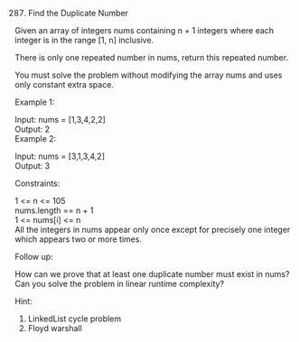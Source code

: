 287. Find the Duplicate Number

Given an array of integers nums containing n + 1 integers where each integer is in the range [1, n] inclusive.  

There is only one repeated number in nums, return this repeated number.  

You must solve the problem without modifying the array nums and uses only constant extra space.  

 

Example 1:  

Input: nums = [1,3,4,2,2]  
Output: 2  
Example 2:  

Input: nums = [3,1,3,4,2]  
Output: 3  
 

Constraints:  

1 <= n <= 105  
nums.length == n + 1  
1 <= nums[i] <= n  
All the integers in nums appear only once except for precisely one integer which appears two or more times.  
 

Follow up:  

How can we prove that at least one duplicate number must exist in nums?  
Can you solve the problem in linear runtime complexity?  

Hint: 
1. LinkedList cycle problem  
2. Floyd warshall  